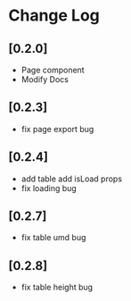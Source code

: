# Change Log

## [0.2.0]
- Page component
- Modify Docs

## [0.2.3]
- fix page export bug

## [0.2.4]
- add table add isLoad props
- fix loading bug

## [0.2.7]
- fix table umd bug

## [0.2.8]
- fix table height bug